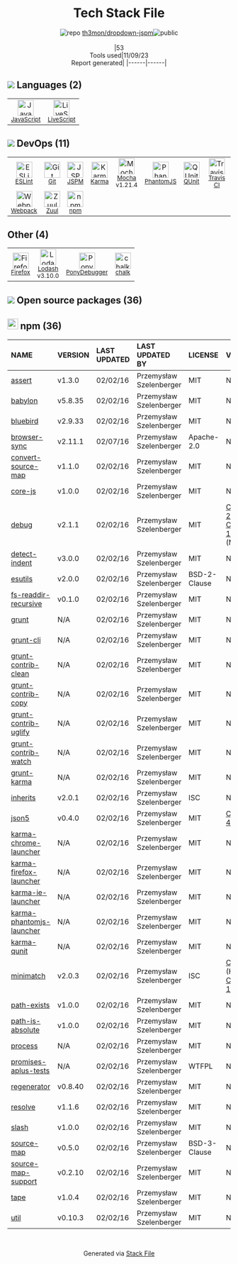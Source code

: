 <!--
--- Readme.md Snippet without images Start ---
## Tech Stack
th3mon/dropdown-jspm is built on the following main stack:
- [PonyDebugger](https://github.com/square/PonyDebugger) – Mobile Runtime Inspector
- [Mocha](http://mochajs.org/) – Javascript Testing Framework
- [JavaScript](https://developer.mozilla.org/en-US/docs/Web/JavaScript) – Languages
- [Karma](http://karma-runner.github.io/) – Browser Testing
- [QUnit](http://qunitjs.com/) – Javascript Testing Framework
- [Webpack](http://webpack.js.org) – JS Build Tools / JS Task Runners
- [PhantomJS](https://phantomjs.org/) – Headless Browsers
- [Lodash](https://lodash.com) – Javascript Utilities & Libraries
- [JSPM](http://jspm.io/) – Package Managers
- [Zuul](https://github.com/Netflix/zuul) – Microservices Tools
- [ESLint](http://eslint.org/) – Code Review
- [LiveScript](http://livescript.net/) – Languages
- [Firefox](https://www.mozilla.org/en-US/firefox/) – Web Browser
- [Travis CI](http://travis-ci.com/) – Continuous Integration

Full tech stack [here](/techstack.md)
--- Readme.md Snippet without images End ---

--- Readme.md Snippet with images Start ---
## Tech Stack
th3mon/dropdown-jspm is built on the following main stack:
- <img width='25' height='25' src='https://img.stackshare.io/service/729/Logo.png' alt='PonyDebugger'/> [PonyDebugger](https://github.com/square/PonyDebugger) – Mobile Runtime Inspector
- <img width='25' height='25' src='https://img.stackshare.io/service/832/mocha.png' alt='Mocha'/> [Mocha](http://mochajs.org/) – Javascript Testing Framework
- <img width='25' height='25' src='https://img.stackshare.io/service/1209/javascript.jpeg' alt='JavaScript'/> [JavaScript](https://developer.mozilla.org/en-US/docs/Web/JavaScript) – Languages
- <img width='25' height='25' src='https://img.stackshare.io/service/1420/TidYGd6a.png' alt='Karma'/> [Karma](http://karma-runner.github.io/) – Browser Testing
- <img width='25' height='25' src='https://img.stackshare.io/service/1421/b706f022230831a3d391db504a139e21.png' alt='QUnit'/> [QUnit](http://qunitjs.com/) – Javascript Testing Framework
- <img width='25' height='25' src='https://img.stackshare.io/service/1682/IMG_4636.PNG' alt='Webpack'/> [Webpack](http://webpack.js.org) – JS Build Tools / JS Task Runners
- <img width='25' height='25' src='https://img.stackshare.io/service/1832/phantomjs.png' alt='PhantomJS'/> [PhantomJS](https://phantomjs.org/) – Headless Browsers
- <img width='25' height='25' src='https://img.stackshare.io/service/2438/lodash.png' alt='Lodash'/> [Lodash](https://lodash.com) – Javascript Utilities & Libraries
- <img width='25' height='25' src='https://img.stackshare.io/service/2869/SD4SNJm8_400x400.jpg' alt='JSPM'/> [JSPM](http://jspm.io/) – Package Managers
- <img width='25' height='25' src='https://img.stackshare.io/service/2932/zuul.png' alt='Zuul'/> [Zuul](https://github.com/Netflix/zuul) – Microservices Tools
- <img width='25' height='25' src='https://img.stackshare.io/service/3337/Q4L7Jncy.jpg' alt='ESLint'/> [ESLint](http://eslint.org/) – Code Review
- <img width='25' height='25' src='https://img.stackshare.io/service/5404/New_Project.jpg' alt='LiveScript'/> [LiveScript](http://livescript.net/) – Languages
- <img width='25' height='25' src='https://img.stackshare.io/service/8705/768px-Firefox_Logo__2017.svg.png' alt='Firefox'/> [Firefox](https://www.mozilla.org/en-US/firefox/) – Web Browser
- <img width='25' height='25' src='https://img.stackshare.io/service/460/Lu6cGu0z_400x400.png' alt='Travis CI'/> [Travis CI](http://travis-ci.com/) – Continuous Integration

Full tech stack [here](/techstack.md)
--- Readme.md Snippet with images End ---
-->
<div align="center">

# Tech Stack File
![](https://img.stackshare.io/repo.svg "repo") [th3mon/dropdown-jspm](https://github.com/th3mon/dropdown-jspm)![](https://img.stackshare.io/public_badge.svg "public")
<br/><br/>
|53<br/>Tools used|11/09/23 <br/>Report generated|
|------|------|
</div>

## <img src='https://img.stackshare.io/languages.svg'/> Languages (2)
<table><tr>
  <td align='center'>
  <img width='36' height='36' src='https://img.stackshare.io/service/1209/javascript.jpeg' alt='JavaScript'>
  <br>
  <sub><a href="https://developer.mozilla.org/en-US/docs/Web/JavaScript">JavaScript</a></sub>
  <br>
  <sub></sub>
</td>

<td align='center'>
  <img width='36' height='36' src='https://img.stackshare.io/service/5404/New_Project.jpg' alt='LiveScript'>
  <br>
  <sub><a href="http://livescript.net/">LiveScript</a></sub>
  <br>
  <sub></sub>
</td>

</tr>
</table>

## <img src='https://img.stackshare.io/devops.svg'/> DevOps (11)
<table><tr>
  <td align='center'>
  <img width='36' height='36' src='https://img.stackshare.io/service/3337/Q4L7Jncy.jpg' alt='ESLint'>
  <br>
  <sub><a href="http://eslint.org/">ESLint</a></sub>
  <br>
  <sub></sub>
</td>

<td align='center'>
  <img width='36' height='36' src='https://img.stackshare.io/service/1046/git.png' alt='Git'>
  <br>
  <sub><a href="http://git-scm.com/">Git</a></sub>
  <br>
  <sub></sub>
</td>

<td align='center'>
  <img width='36' height='36' src='https://img.stackshare.io/service/2869/SD4SNJm8_400x400.jpg' alt='JSPM'>
  <br>
  <sub><a href="http://jspm.io/">JSPM</a></sub>
  <br>
  <sub></sub>
</td>

<td align='center'>
  <img width='36' height='36' src='https://img.stackshare.io/service/1420/TidYGd6a.png' alt='Karma'>
  <br>
  <sub><a href="http://karma-runner.github.io/">Karma</a></sub>
  <br>
  <sub></sub>
</td>

<td align='center'>
  <img width='36' height='36' src='https://img.stackshare.io/service/832/mocha.png' alt='Mocha'>
  <br>
  <sub><a href="http://mochajs.org/">Mocha</a></sub>
  <br>
  <sub>v1.21.4</sub>
</td>

<td align='center'>
  <img width='36' height='36' src='https://img.stackshare.io/service/1832/phantomjs.png' alt='PhantomJS'>
  <br>
  <sub><a href="https://phantomjs.org/">PhantomJS</a></sub>
  <br>
  <sub></sub>
</td>

<td align='center'>
  <img width='36' height='36' src='https://img.stackshare.io/service/1421/b706f022230831a3d391db504a139e21.png' alt='QUnit'>
  <br>
  <sub><a href="http://qunitjs.com/">QUnit</a></sub>
  <br>
  <sub></sub>
</td>

<td align='center'>
  <img width='36' height='36' src='https://img.stackshare.io/service/460/Lu6cGu0z_400x400.png' alt='Travis CI'>
  <br>
  <sub><a href="http://travis-ci.com/">Travis CI</a></sub>
  <br>
  <sub></sub>
</td>

</tr>
<tr>
  <td align='center'>
  <img width='36' height='36' src='https://img.stackshare.io/service/1682/IMG_4636.PNG' alt='Webpack'>
  <br>
  <sub><a href="http://webpack.js.org">Webpack</a></sub>
  <br>
  <sub></sub>
</td>

<td align='center'>
  <img width='36' height='36' src='https://img.stackshare.io/service/2932/zuul.png' alt='Zuul'>
  <br>
  <sub><a href="https://github.com/Netflix/zuul">Zuul</a></sub>
  <br>
  <sub></sub>
</td>

<td align='center'>
  <img width='36' height='36' src='https://img.stackshare.io/service/1120/lejvzrnlpb308aftn31u.png' alt='npm'>
  <br>
  <sub><a href="https://www.npmjs.com/">npm</a></sub>
  <br>
  <sub></sub>
</td>

</tr>
</table>

## Other (4)
<table><tr>
  <td align='center'>
  <img width='36' height='36' src='https://img.stackshare.io/service/8705/768px-Firefox_Logo__2017.svg.png' alt='Firefox'>
  <br>
  <sub><a href="https://www.mozilla.org/en-US/firefox/">Firefox</a></sub>
  <br>
  <sub></sub>
</td>

<td align='center'>
  <img width='36' height='36' src='https://img.stackshare.io/service/2438/lodash.png' alt='Lodash'>
  <br>
  <sub><a href="https://lodash.com">Lodash</a></sub>
  <br>
  <sub>v3.10.0</sub>
</td>

<td align='center'>
  <img width='36' height='36' src='https://img.stackshare.io/service/729/Logo.png' alt='PonyDebugger'>
  <br>
  <sub><a href="https://github.com/square/PonyDebugger">PonyDebugger</a></sub>
  <br>
  <sub></sub>
</td>

<td align='center'>
  <img width='36' height='36' src='https://img.stackshare.io/service/8072/13122722.png' alt='chalk'>
  <br>
  <sub><a href="https://github.com/chalk/chalk">chalk</a></sub>
  <br>
  <sub></sub>
</td>

</tr>
</table>


## <img src='https://img.stackshare.io/group.svg' /> Open source packages (36)</h2>

## <img width='24' height='24' src='https://img.stackshare.io/service/1120/lejvzrnlpb308aftn31u.png'/> npm (36)

|NAME|VERSION|LAST UPDATED|LAST UPDATED BY|LICENSE|VULNERABILITIES|
|:------|:------|:------|:------|:------|:------|
|[assert](https://www.npmjs.com/assert)|v1.3.0|02/02/16|Przemysław Szelenberger |MIT|N/A|
|[babylon](https://www.npmjs.com/babylon)|v5.8.35|02/02/16|Przemysław Szelenberger |MIT|N/A|
|[bluebird](https://www.npmjs.com/bluebird)|v2.9.33|02/02/16|Przemysław Szelenberger |MIT|N/A|
|[browser-sync](https://www.npmjs.com/browser-sync)|v2.11.1|02/07/16|Przemysław Szelenberger |Apache-2.0|N/A|
|[convert-source-map](https://www.npmjs.com/convert-source-map)|v1.1.0|02/02/16|Przemysław Szelenberger |MIT|N/A|
|[core-js](https://www.npmjs.com/core-js)|v1.0.0|02/02/16|Przemysław Szelenberger |MIT|N/A|
|[debug](https://www.npmjs.com/debug)|v2.1.1|02/02/16|Przemysław Szelenberger |MIT|[CVE-2017-20165](https://github.com/advisories/GHSA-9vvw-cc9w-f27h) (High)<br/>[CVE-2017-16137](https://github.com/advisories/GHSA-gxpj-cx7g-858c) (Moderate)|
|[detect-indent](https://www.npmjs.com/detect-indent)|v3.0.0|02/02/16|Przemysław Szelenberger |MIT|N/A|
|[esutils](https://www.npmjs.com/esutils)|v2.0.0|02/02/16|Przemysław Szelenberger |BSD-2-Clause|N/A|
|[fs-readdir-recursive](https://www.npmjs.com/fs-readdir-recursive)|v0.1.0|02/02/16|Przemysław Szelenberger |MIT|N/A|
|[grunt](https://www.npmjs.com/grunt)|N/A|02/02/16|Przemysław Szelenberger |MIT|N/A|
|[grunt-cli](https://www.npmjs.com/grunt-cli)|N/A|02/02/16|Przemysław Szelenberger |MIT|N/A|
|[grunt-contrib-clean](https://www.npmjs.com/grunt-contrib-clean)|N/A|02/02/16|Przemysław Szelenberger |MIT|N/A|
|[grunt-contrib-copy](https://www.npmjs.com/grunt-contrib-copy)|N/A|02/02/16|Przemysław Szelenberger |MIT|N/A|
|[grunt-contrib-uglify](https://www.npmjs.com/grunt-contrib-uglify)|N/A|02/02/16|Przemysław Szelenberger |MIT|N/A|
|[grunt-contrib-watch](https://www.npmjs.com/grunt-contrib-watch)|N/A|02/02/16|Przemysław Szelenberger |MIT|N/A|
|[grunt-karma](https://www.npmjs.com/grunt-karma)|N/A|02/02/16|Przemysław Szelenberger |MIT|N/A|
|[inherits](https://www.npmjs.com/inherits)|v2.0.1|02/02/16|Przemysław Szelenberger |ISC|N/A|
|[json5](https://www.npmjs.com/json5)|v0.4.0|02/02/16|Przemysław Szelenberger |MIT|[CVE-2022-46175](https://github.com/advisories/GHSA-9c47-m6qq-7p4h) (High)|
|[karma-chrome-launcher](https://www.npmjs.com/karma-chrome-launcher)|N/A|02/02/16|Przemysław Szelenberger |MIT|N/A|
|[karma-firefox-launcher](https://www.npmjs.com/karma-firefox-launcher)|N/A|02/02/16|Przemysław Szelenberger |MIT|N/A|
|[karma-ie-launcher](https://www.npmjs.com/karma-ie-launcher)|N/A|02/02/16|Przemysław Szelenberger |MIT|N/A|
|[karma-phantomjs-launcher](https://www.npmjs.com/karma-phantomjs-launcher)|N/A|02/02/16|Przemysław Szelenberger |MIT|N/A|
|[karma-qunit](https://www.npmjs.com/karma-qunit)|N/A|02/02/16|Przemysław Szelenberger |MIT|N/A|
|[minimatch](https://www.npmjs.com/minimatch)|v2.0.3|02/02/16|Przemysław Szelenberger |ISC|[CVE-2022-3517](https://github.com/advisories/GHSA-f8q6-p94x-37v3) (High)<br/>[CVE-2016-10540](https://github.com/advisories/GHSA-hxm2-r34f-qmc5) (High)|
|[path-exists](https://www.npmjs.com/path-exists)|v1.0.0|02/02/16|Przemysław Szelenberger |MIT|N/A|
|[path-is-absolute](https://www.npmjs.com/path-is-absolute)|v1.0.0|02/02/16|Przemysław Szelenberger |MIT|N/A|
|[process](https://www.npmjs.com/process)|N/A|02/02/16|Przemysław Szelenberger |MIT|N/A|
|[promises-aplus-tests](https://www.npmjs.com/promises-aplus-tests)|N/A|02/02/16|Przemysław Szelenberger |WTFPL|N/A|
|[regenerator](https://www.npmjs.com/regenerator)|v0.8.40|02/02/16|Przemysław Szelenberger |MIT|N/A|
|[resolve](https://www.npmjs.com/resolve)|v1.1.6|02/02/16|Przemysław Szelenberger |MIT|N/A|
|[slash](https://www.npmjs.com/slash)|v1.0.0|02/02/16|Przemysław Szelenberger |MIT|N/A|
|[source-map](https://www.npmjs.com/source-map)|v0.5.0|02/02/16|Przemysław Szelenberger |BSD-3-Clause|N/A|
|[source-map-support](https://www.npmjs.com/source-map-support)|v0.2.10|02/02/16|Przemysław Szelenberger |MIT|N/A|
|[tape](https://www.npmjs.com/tape)|v1.0.4|02/02/16|Przemysław Szelenberger |MIT|N/A|
|[util](https://www.npmjs.com/util)|v0.10.3|02/02/16|Przemysław Szelenberger |MIT|N/A|

<br/>
<div align='center'>

Generated via [Stack File](https://github.com/apps/stack-file)
